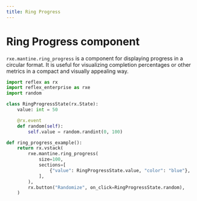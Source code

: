 ```yaml
---
title: Ring Progress
---
```


# Ring Progress component

`rxe.mantine.ring_progress` is a component for displaying progress in a circular format. It is useful for visualizing completion percentages or other metrics in a compact and visually appealing way.

```python demo exec
import reflex as rx
import reflex_enterprise as rxe
import random

class RingProgressState(rx.State):
    value: int = 50

    @rx.event
    def random(self):
        self.value = random.randint(0, 100)

def ring_progress_example():
    return rx.vstack(
        rxe.mantine.ring_progress(
            size=100,
            sections=[
                {"value": RingProgressState.value, "color": "blue"},
            ],
        ),
        rx.button("Randomize", on_click=RingProgressState.random),
    )
```
